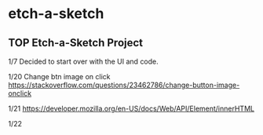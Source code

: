 # etch-a-sketch
TOP Etch-a-Sketch Project
--
1/7
Decided to start over with the UI and code.

1/20
Change btn image on click 
https://stackoverflow.com/questions/23462786/change-button-image-onclick


1/21
https://developer.mozilla.org/en-US/docs/Web/API/Element/innerHTML


1/22
